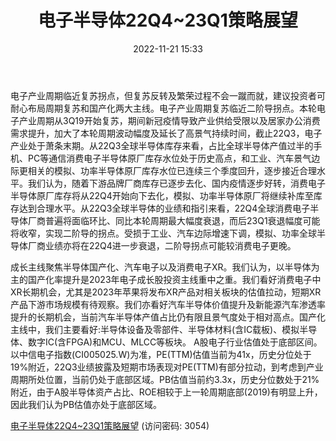 ﻿---
title: 电子半导体22Q4~23Q1策略展望
date: 2022-11-21 15:33
tags:
- 电子行业
updated: 
---

电子产业周期临近复苏拐点，但复苏反转及繁荣过程不会一蹴而就，建议投资者可耐心布局周期复苏和国产化两大主线。电子产业周期复苏临近二阶导拐点。本轮电子产业周期从3Q19开始复苏，期间新冠疫情导致产业供给受限以及居家办公消费需求提升，加大了本轮周期波动幅度及延长了高景气持续时间，截止22Q3，电子产业处于萧条末期。从22Q3全球半导体库存来看，占比全球半导体产值过半的手机、PC等通信消费电子半导体原厂库存水位处于历史高点，和工业、汽车景气边际更相关的模拟、功率半导体原厂库存水位已连续三个季度回升，逐步接近合理水平。我们认为，随着下游品牌厂商库存已逐步去化、国内疫情逐步好转，消费电子半导体原厂库存将从22Q4开始向下去化，模拟、功率半导体原厂将继续补库至库存达到合理水平。从22Q3全球半导体的业绩和指引来看，22Q4全球消费电子半导体厂商普遍将面临环比、同比本轮周期最大幅度衰退，而后23Q1衰退幅度可能将收窄，实现二阶导的拐点。受损于工业、汽车边际增速下调，模拟、功率全球半导体厂商业绩亦将在22Q4进一步衰退，二阶导拐点可能较消费电子更晚。
<!-- more -->
成长主线聚焦半导体国产化、汽车电子以及消费电子XR。我们认为，以半导体为主的国产化率提升是2023年电子成长股投资主线重中之重。我们看好消费电子中XR长期机会，尤其是2023年苹果将发布XR产品对相关板块的估值拉动，短期XR产品下游市场规模有待观察。我们亦看好汽车半导体价值提升及新能源汽车渗透率提升的长期机会，当前汽车半导体产值占比仍有限且景气度处于相对高点。国产化主线中，我们主要看好:半导体设备及零部件、半导体材料(含IC载板)、模拟半导体、数字IC(含FPGA)和MCU、MLCC等板块。
A股电子行业估值处于底部区间。以中信电子指数(CI005025.W)为准，PE(TTM)估值当前为41x，历史分位处于19%附近，22Q3业绩披露及短期市场表现对PE(TTM)有部分拉动，到考虑到产业周期所处位置，当前仍处于底部区域。PB估值当前约3.3x，历史分位数处于21%附近，由于A股半导体资产占比、ROE相较于上一轮周期底部(2019)有明显上升，因此我们认为PB估值亦处于底部区域。

[电子半导体22Q4~23Q1策略展望](https://url12.ctfile.com/f/3948612-729645048-f24a0e?p=3054)
(访问密码: 3054)
